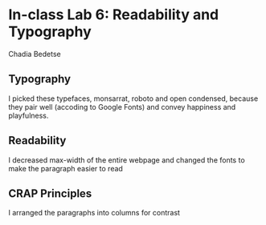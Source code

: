 # In-class Lab 6: Readability and Typography
Chadia Bedetse

## Typography
I picked these typefaces, monsarrat, roboto and open condensed, because they pair well (accoding to Google Fonts) and convey happiness and playfulness.

## Readability
I decreased max-width of the entire webpage and changed the fonts to make the paragraph easier to read

## CRAP Principles

I arranged the paragraphs into columns for contrast

